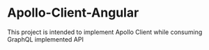 # Apollo-Client-Angular
This project is intended to implement Apollo Client while consuming GraphQL implemented API
